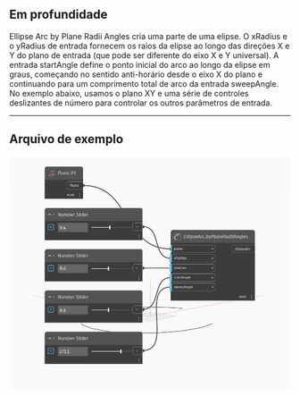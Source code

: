 ## Em profundidade
Ellipse Arc by Plane Radii Angles cria uma parte de uma elipse. O xRadius e o yRadius de entrada fornecem os raios da elipse ao longo das direções X e Y do plano de entrada (que pode ser diferente do eixo X e Y universal). A entrada startAngle define o ponto inicial do arco ao longo da elipse em graus, começando no sentido anti-horário desde o eixo X do plano e continuando para um comprimento total de arco da entrada sweepAngle. No exemplo abaixo, usamos o plano XY e uma série de controles deslizantes de número para controlar os outros parâmetros de entrada.
___
## Arquivo de exemplo

![ByPlaneRadiiAngles](./Autodesk.DesignScript.Geometry.EllipseArc.ByPlaneRadiiAngles_img.jpg)

